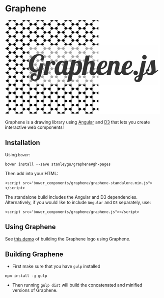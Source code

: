 # Graphene

![Logo](https://raw.githubusercontent.com/stanleygu/graphene-logo/master/app/images/logo.png)

Graphene is a drawing library using [Angular](https://angularjs.org/) and [D3](http://d3js.org/) that lets you create interactive web components!

## Installation

Using `bower`:

```
bower install --save stanleygu/graphene#gh-pages
```

Then add into your HTML:

```
<script src="bower_components/graphene/graphene-standalone.min.js"></script>
```

The standalone build includes the Angular and D3 dependencies.
Alternatively, if you would like to include `Angular` and `D3` separately, use:

```
<script src="bower_components/graphene/graphene.js"></script>
```

## Using Graphene

See [this demo](https://github.com/stanleygu/graphene-logo) of building the Graphene logo using Graphene.

## Building Graphene

* First make sure that you have `gulp` installed

```
npm install -g gulp
```

* Then running `gulp dist` will build the concatenated and minified versions of Graphene.

